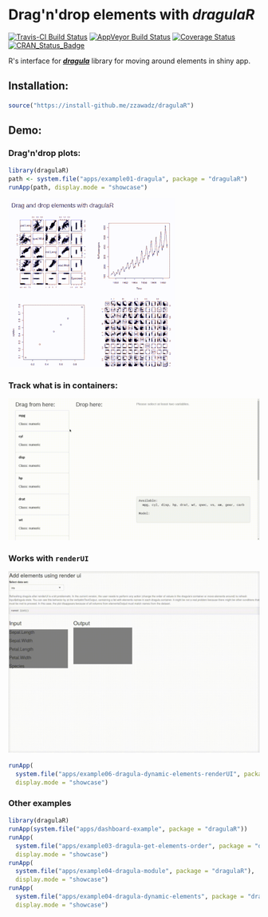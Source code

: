 # Drag'n'drop elements with *dragulaR*

[![Travis-CI Build Status](https://travis-ci.org/zzawadz/dragulaR.svg?branch=master)](https://travis-ci.org/zzawadz/dragulaR)
[![AppVeyor Build Status](https://ci.appveyor.com/api/projects/status/github/zzawadz/dragulaR?branch=master&svg=true)](https://ci.appveyor.com/project/zzawadz/dragulaR)
[![Coverage Status](https://img.shields.io/codecov/c/github/zzawadz/dragulaR/master.svg)](https://codecov.io/github/zzawadz/dragulaR?branch=master)
[![CRAN_Status_Badge](http://www.r-pkg.org/badges/version/dragulaR)](https://cran.r-project.org/package=dragulaR)

R's interface for ***[dragula](https://github.com/bevacqua/dragula)*** library for moving around elements in shiny app.

## Installation:

```r
source("https://install-github.me/zzawadz/dragulaR")
```

## Demo:

### Drag'n'drop plots:

```r
library(dragulaR)
path <- system.file("apps/example01-dragula", package = "dragulaR")
runApp(path, display.mode = "showcase")
```
![](media/basic.gif)

### Track what is in containers:

![](media/model.gif)

### Works with `renderUI`

![](media/renderui.gif)

```r
runApp(
  system.file("apps/example06-dragula-dynamic-elements-renderUI", package = "dragulaR"),
  display.mode = "showcase")
```

### Other examples

```r
library(dragulaR)
runApp(system.file("apps/dashboard-example", package = "dragulaR"))
runApp(
  system.file("apps/example03-dragula-get-elements-order", package = "dragulaR"),
  display.mode = "showcase")
runApp(
  system.file("apps/example04-dragula-module", package = "dragulaR"),
  display.mode = "showcase")
runApp(
  system.file("apps/example04-dragula-dynamic-elements", package = "dragulaR"),
  display.mode = "showcase")
  
```

